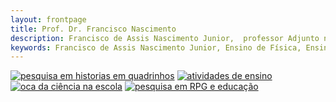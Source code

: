```yaml
---
layout: frontpage
title: Prof. Dr. Francisco Nascimento
description: Francisco de Assis Nascimento Junior,  professor Adjunto no Campus Sosígenes Costa da Universidade Federal do Sul da Bahia em Porto Seguro (BA), atuo na formação de professores; pesquisa as relações de identidade de gênero/étnico-raciais com a Ciência através de Histórias em Quadrinhos de Super-Heróis.
keywords: Francisco de Assis Nascimento Junior, Ensino de Física, Ensino de Ciências, histórias em quadrinhos, super-heróis, relações étnico-raciais, comunidade de aprendizagem
---
```



[![pesquisa em historias em quadrinhos][hq]][link_hq] [![atividades de ensino][scienceitworks]][link_ensino] [![oca da ciência na escola][oca_ufsb]][link_oca] [![pesquisa em RPG e educação][rpg]][link_rpg]
<!--[![pesquisa em afrofuturismo nos quadrinhos][afrofut]][link_afro]
[![pós-graduação][ppger]][link_ppger]-->






[hq]: http://itxesco.github.io/assets/index_pics/hq.jpg
[link_hq]: https://itxesco.github.io/pages/pesquisa.html "interesses de pesquisa"
[scienceitworks]: https://itxesco.github.io/assets/index_pics/scienceitworks.jpg
[link_ensino]: https://itxesco.github.io/pages/ensino.html "atividades de ensino"
[oca_ufsb]: https://itxesco.github.io/assets/index_pics/oca_ufsb.jpg
[link_oca]: https://itxesco.github.io/pages/extensao.html " Atividades de Extensão"
[rpg]: https://itxesco.github.io/assets/index_pics/dragon_feynman.jpg
[link_rpg]: https://itxesco.github.io/pages/about.html "sobre"

<!-- [afrofut]: https://itxesco.github.io/assets/index_pics/afrofuturism2.jpg
[link_afro]: https://itxesco.github.io/pages/afrofuturism.html "Afrofuturismo"

[ppger]: https://itxesco.github.io/assets/index_pics/ppger.jpeg
[link_ppger]: https://itxesco.github.io/pages/ppger.html "conheça o ppger da ufsb" -->

<!-- Meu comentário em HTML
<div class="navbar">
  <div class="navbar-inner">
      <ul class="nav">

                <li><a href="http://itxesco.github.io/pages/favoritos.html">favoritos</a></li>

      </ul>
  </div>
</div>
-->
